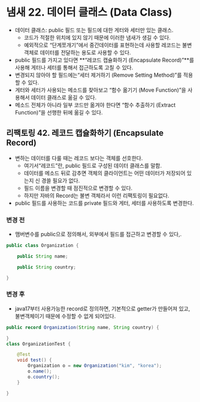 # 냄새 22. 데이터 클래스 (Data Class)

- 데이터 클래스: public 필드 또는 필드에 대한 게터와 세터만 있는 클래스.
  - 코드가 적절한 위치에 있지 않기 때문에 이러한 냄새가 생길 수 있다.
  - 예외적으로 “단계쪼개기”에서 중간데이터를 표현하는데 사용할 레코드는 불변객체로 데이터를 전달하는 용도로 사용할 수 있다.
- public 필드를 가지고 있다면 **“레코드 캡슐화하기 (Encapsulate Record)”**를 사용해 게터나 세터를 통해서 접근하도록 고칠 수 있다.
- 변경되지 않아야 할 필드에는“세터 제거하기 (Remove Setting Method)”를 적용할 수 있다.
- 게터와 세터가 사용되는 메소드를 찾아보고 “함수 옮기기 (Move Function)”을 사용해서 데이터 클래스로 옮길 수 있다.
- 메소드 전체가 아니라 일부 코드만 옮겨야 한다면 “함수 추출하기 (Extract Function)”을 선행한 뒤에 옮길 수 있다.



## 리팩토링 42. 레코드 캡슐화하기 (Encapsulate Record)

- 변하는 데이터를 다룰 때는 레코드 보다는 객체를 선호한다.
  - 여기서“레코드”란, public 필드로 구성된 데이터 클래스를 말함.
  - 데이터를 메소드 뒤로 감추면 객체의 클라이언트는 어떤 데이터가 저장되어 있는지 신 경쓸 필요가 없다.
  - 필드 이름을 변경할 때 점진적으로 변경할 수 있다.
  - 하지만 자바의 Record는 불변 객체라서 이런 리팩토링이 필요없다.
- public 필드를 사용하는 코드를 private 필드와 게터, 세터를 사용하도록 변경한다.

### 변경 전

- 맴버변수를 public으로 정의해서, 외부에서 필드를 접근하고 변경할 수 있다,.

```java
public class Organization {

    public String name;

    public String country;

}
```

### 변경 후

- java17부터 사용가능한 record로 정의하면, 기본적으로 getter가 만들어져 있고, 불변객체이기 때문에 수정할 수 없게 되어있다.

```java
public record Organization(String name, String country) {

}
class OrganizationTest {

    @Test
    void test() {
        Organization o = new Organization("kim", "korea");
        o.name();
        o.country();
    }

}
```